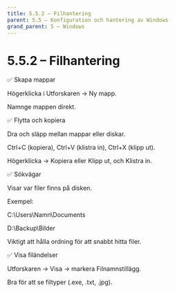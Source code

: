 ```yaml
---
title: 5.5.2 – Filhantering
parent: 5.5 – Konfiguration och hantering av Windows
grand_parent: 5 – Windows
---
```

# 5.5.2 – Filhantering

✅ Skapa mappar

Högerklicka i Utforskaren → Ny mapp.

Namnge mappen direkt.

✅ Flytta och kopiera

Dra och släpp mellan mappar eller diskar.

Ctrl+C (kopiera), Ctrl+V (klistra in), Ctrl+X (klipp ut).

Högerklicka → Kopiera eller Klipp ut, och Klistra in.

✅ Sökvägar

Visar var filer finns på disken.

Exempel:

C:\Users\Namn\Documents

D:\Backup\Bilder

Viktigt att hålla ordning för att snabbt hitta filer.

✅ Visa filändelser

Utforskaren → Visa → markera Filnamnstillägg.

Bra för att se filtyper (.exe, .txt, .jpg).

